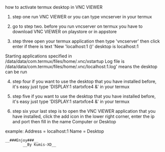 how to activate termux desktop in VNC VIEWER

1) step one run VNC VIEWER or you can type vncserver in your termux

2) go to step two. before you run vncserver on termux
you have to download VNC VIEWER on playstore or in appstore

3) step three open your termux application then type 'vncserver'
then click enter if there is text 'New 'localhost:1 ()' desktop is localhost:1

Starting applications specified in /data/data/com.termux/files/home/.vnc/xstartup
Log file is /data/data/com.termux/files/home/.vnc/localhost:1.log'
means the desktop can be run

4) step four if you want to use the desktop that you have installed
before, it's easy just type 'DISPLAY:1 startxfce4 &' in your termux

5) step five if you want to use the desktop that you have 
installed before, it's easy just type 'DISPLAY:1 startxfce4 &'
in your termux

6) step six your last step is to open the VNC VIEWER application
that you have installed, click the add icon in the lower right
corner, enter the ip and port then fill in the name Computer or
Desktop

example: Address = localhost:1
         Name = Desktop


	__###Enjoy###__
			__By Kumis-XD__
